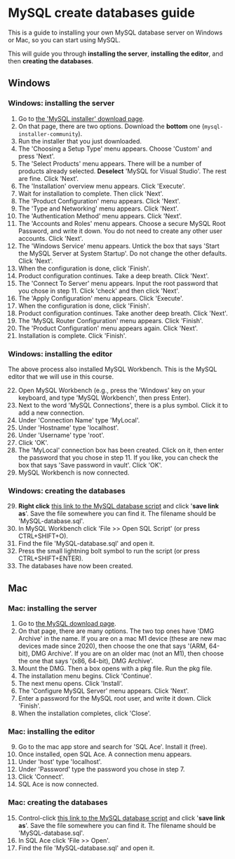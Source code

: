 # MySQL create databases guide 

This is a guide to installing your own MySQL database server on Windows or Mac, so you can start using MySQL.

This will guide you through **installing the server**, **installing the editor**, and then **creating the databases**.

## Windows

### Windows: installing the server
1. Go to [the 'MySQL installer' download page](https://dev.mysql.com/downloads/installer/).
2. On that page, there are two options. Download the **bottom** one (`mysql-installer-community`).
3. Run the installer that you just downloaded.
4. The 'Choosing a Setup Type' menu appears. Choose 'Custom' and press 'Next'.
5. The 'Select Products' menu appears. There will be a number of products already selected. **Deselect** 'MySQL for Visual Studio'. The rest are fine. Click 'Next'.
6. The 'Installation' overview menu appears. Click 'Execute'. 
7. Wait for installation to complete. Then click 'Next'.
8. The 'Product Configuration' menu appears. Click 'Next'.
9. The 'Type and Networking' menu appears. Click 'Next'.
10. The 'Authentication Method' menu appears. Click 'Next'.
11. The 'Accounts and Roles' menu appears. Choose a secure MySQL Root Password, and write it down. You do not need to create any other user accounts. Click 'Next'.
12. The 'Windows Service' menu appears. Untick the box that says 'Start the MySQL Server at System Startup'. Do not change the other defaults. Click 'Next'.
13. When the configuration is done, click 'Finish'.
14. Product configuration continues. Take a deep breath. Click 'Next'.
15. The 'Connect To Server' menu appears. Input the root password that you chose in step 11. Click 'check' and then click 'Next'.
16. The 'Apply Configuration' menu appears. Click 'Execute'.
17. When the configuration is done, click 'Finish'.
18. Product configuration continues. Take another deep breath. Click 'Next'.
19. The 'MySQL Router Configuration' menu appears. Click 'Finish'.
20. The 'Product Configuration' menu appears again. Click 'Next'.
21. Installation is complete. Click 'Finish'.

### Windows: installing the editor

The above process also installed MySQL Workbench. This is the MySQL editor that we will use in this course.

22. Open MySQL Workbench (e.g., press the 'Windows' key on your keyboard, and type 'MySQL Workbench', then press Enter).
23. Next to the word 'MySQL Connections', there is a plus symbol. Click it to add a new connection.
24. Under 'Connection Name' type 'MyLocal'.
25. Under 'Hostname' type 'localhost'. 
26. Under 'Username' type 'root'.
26. Click 'OK'.
27. The 'MyLocal' connection box has been created. Click on it, then enter the password that you chose in step 11. If you like, you can check the box that says 'Save password in vault'. Click 'OK'.
28. MySQL Workbench is now connected.

### Windows: creating the databases

29. **Right click** [this link to the MySQL database script](https://raw.githubusercontent.com/frycast/SQL_course/master/create-database/MySQL/MySQL-database.sql) and click '**save link as**'. Save the file somewhere you can find it. The filename should be 'MySQL-database.sql'.
30. In MySQL Workbench click 'File >> Open SQL Script' (or press CTRL+SHIFT+O).
31. Find the file 'MySQL-database.sql' and open it. 
32. Press the small lightning bolt symbol to run the script (or press CTRL+SHIFT+ENTER).
33. The databases have now been created.

## Mac

### Mac: installing the server

1. Go to [the MySQL download page](https://dev.mysql.com/downloads/mysql/).
2. On that page, there are many options. The two top ones have 'DMG Archive' in the name. If you are on a mac M1 device (these are new mac devices made since 2020), then choose the one that says '(ARM, 64-bit), DMG Archive'. If you are on an older mac (not an M1), then choose the one that says '(x86, 64-bit), DMG Archive'.
3. Mount the DMG. Then a box opens with a pkg file. Run the pkg file.
4. The installation menu begins. Click 'Continue'.
5. The next menu opens. Click 'Install'.
6. The 'Configure MySQL Server' menu appears. Click 'Next'.
7. Enter a password for the MySQL root user, and write it down. Click 'Finish'.
8. When the installation completes, click 'Close'.

### Mac: installing the editor

9. Go to the mac app store and search for 'SQL Ace'. Install it (free).
10. Once installed, open SQL Ace. A connection menu appears.
11. Under 'host' type 'localhost'.
12. Under 'Password' type the password you chose in step 7.
13. Click 'Connect'.
14. SQL Ace is now connected.

### Mac: creating the databases

15. Control-click [this link to the MySQL database script](https://raw.githubusercontent.com/frycast/SQL_course/master/create-database/MySQL/MySQL-database.sql) and click '**save link as**'. Save the file somewhere you can find it. The filename should be 'MySQL-database.sql'.
16. In SQL Ace click 'File >> Open'.
17. Find the file 'MySQL-database.sql' and open it.